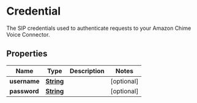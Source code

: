 

# Credential

The SIP credentials used to authenticate requests to your Amazon Chime Voice Connector.

## Properties

| Name | Type | Description | Notes |
|------------ | ------------- | ------------- | -------------|
|**username** | [**String**](String.md) |  |  [optional] |
|**password** | [**String**](String.md) |  |  [optional] |



